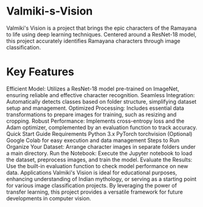 # Valmiki-s-Vision
Valmiki's Vision is a project that brings the epic characters of the Ramayana to life using deep learning techniques. Centered around a ResNet-18 model, this project accurately identifies Ramayana characters through image classification.

# Key Features
Efficient Model: Utilizes a ResNet-18 model pre-trained on ImageNet, ensuring reliable and effective character recognition.
Seamless Integration: Automatically detects classes based on folder structure, simplifying dataset setup and management.
Optimized Processing: Includes essential data transformations to prepare images for training, such as resizing and cropping.
Robust Performance: Implements cross-entropy loss and the Adam optimizer, complemented by an evaluation function to track accuracy.
Quick Start Guide
Requirements
Python 3.x
PyTorch
torchvision
(Optional) Google Colab for easy execution and data management
Steps to Run
Organize Your Dataset: Arrange character images in separate folders under a main directory.
Run the Notebook: Execute the Jupyter notebook to load the dataset, preprocess images, and train the model.
Evaluate the Results: Use the built-in evaluation function to check model performance on new data.
Applications
Valmiki's Vision is ideal for educational purposes, enhancing understanding of Indian mythology, or serving as a starting point for various image classification projects. By leveraging the power of transfer learning, this project provides a versatile framework for future developments in computer vision.


